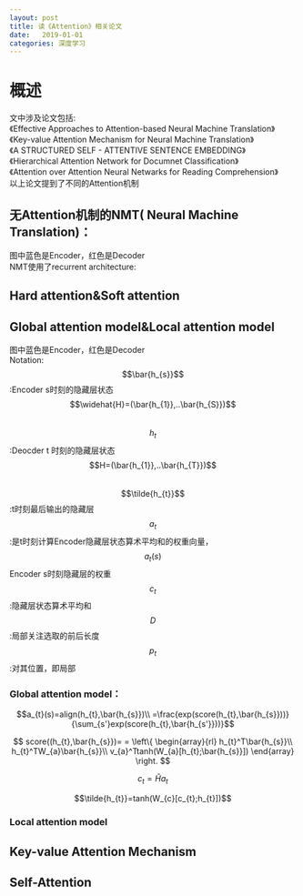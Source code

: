 ```yaml
---
layout: post
title: 读《Attention》相关论文
date:   2019-01-01
categories: 深度学习
---
```

# 概述  
文中涉及论文包括:    
《Effective Approaches to Attention-based Neural Machine Translation》  
《Key-value Attention Mechanism for Neural Machine Translation》  
《A STRUCTURED SELF - ATTENTIVE SENTENCE EMBEDDING》  
《Hierarchical Attention Network for Documnet Classification》  
《Attention over Attention Neural Netwarks for Reading Comprehension》  
以上论文提到了不同的Attention机制  

## 无Attention机制的NMT( Neural Machine Translation)：    
图中蓝色是Encoder，红色是Decoder    
NMT使用了recurrent architecture:




## Hard attention&Soft attention  
## Global attention model&Local attention model  
图中蓝色是Encoder，红色是Decoder  
Notation:  
$$\bar{h_{s}}$$:Encoder s时刻的隐藏层状态$$\widehat{H}=(\bar{h_{1}},..\bar{h_{S}})$$  
$$h_{t}$$:Deocder t 时刻的隐藏层状态 $$H=(\bar{h_{1}},..\bar{h_{T}})$$  
$$\tilde{h_{t}}$$:t时刻最后输出的隐藏层  
$$a_{t}$$:是t时刻计算Encoder隐藏层状态算术平均和的权重向量，$$a_{t}(s)$$Encoder s时刻隐藏层的权重    
$$c_{t}$$:隐藏层状态算术平均和  
$$D$$:局部关注选取的前后长度  
$$p_{t}$$:对其位置，即局部   


### Global attention model： 

$$a_{t}(s)=align(h_{t},\bar{h_{s}})\\
=\frac{exp(score(h_{t},\bar{h_{s}}))}{\sum_{s'}exp(score(h_{t},\bar{h_{s'}}))}$$

$$
score((h_{t},\bar{h_{s}})= = \left\{ \begin{array}{rl}
h_{t}^T\bar{h_{s}}\\
h_{t}^TW_{a}\bar{h_{s}}\\
v_{a}^Ttanh(W_{a}[h_{t};\bar{h_{s}}])
\end{array} \right.
$$  

$$c_{t}=\widehat{H}a_{t}$$  

$$\tilde{h_{t}}=tanh(W_{c}[c_{t};h_{t}])$$


### Local attention model  


## Key-value Attention Mechanism  
## Self-Attention  
